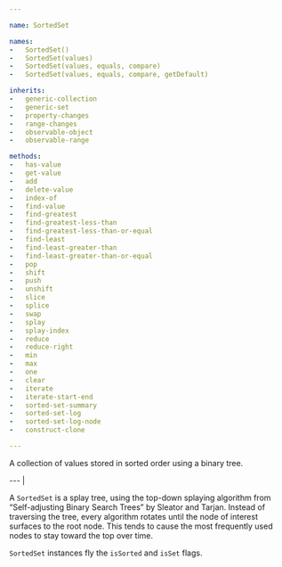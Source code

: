 ```yaml
---

name: SortedSet

names:
-   SortedSet()
-   SortedSet(values)
-   SortedSet(values, equals, compare)
-   SortedSet(values, equals, compare, getDefault)

inherits:
-   generic-collection
-   generic-set
-   property-changes
-   range-changes
-   observable-object
-   observable-range

methods:
-   has-value
-   get-value
-   add
-   delete-value
-   index-of
-   find-value
-   find-greatest
-   find-greatest-less-than
-   find-greatest-less-than-or-equal
-   find-least
-   find-least-greater-than
-   find-least-greater-than-or-equal
-   pop
-   shift
-   push
-   unshift
-   slice
-   splice
-   swap
-   splay
-   splay-index
-   reduce
-   reduce-right
-   min
-   max
-   one
-   clear
-   iterate
-   iterate-start-end
-   sorted-set-summary
-   sorted-set-log
-   sorted-set-log-node
-   construct-clone

---
```


A collection of values stored in sorted order using a binary tree.

--- |

A `SortedSet` is a splay tree, using the top-down splaying algorithm from
“Self-adjusting Binary Search Trees” by Sleator and Tarjan.
Instead of traversing the tree, every algorithm rotates until the node of
interest surfaces to the root node.
This tends to cause the most frequently used nodes to stay toward the top over
time.

`SortedSet` instances fly the `isSorted` and `isSet` flags.

